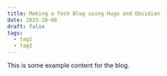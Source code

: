 ```yaml
---
title: Making a Tech Blog using Hugo and Obsidian
date: 2025-10-06
draft: false
tags:
  - tag1
  - tag2
---
```


This is some example content for the blog.